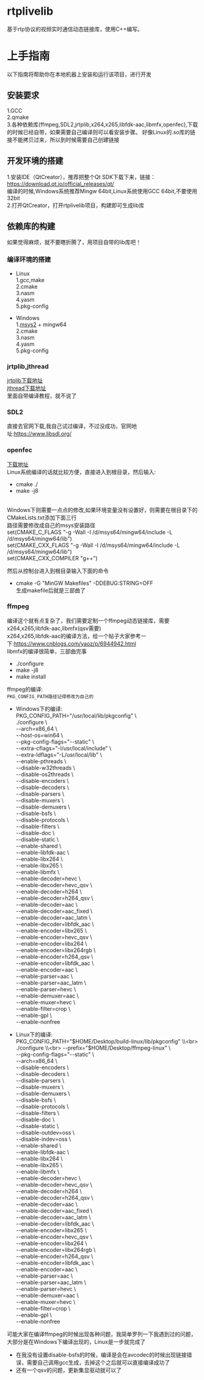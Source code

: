# rtplivelib
基于rtp协议的视频实时通信动态链接库，使用C++编写。


# 上手指南
以下指南将帮助你在本地机器上安装和运行该项目，进行开发


## 安装要求
1.GCC<br>
2.qmake<br>
3.各种依赖库(ffmpeg,SDL2,jrtplib,x264,x265,libfdk-aac,libmfx,openfec),下载的时候已经自带，如果需要自己编译则可以看安装步骤。
好像Linux的.so库的链接不能拷贝过来，所以到时候需要自己创建链接<br>


## 开发环境的搭建
1.安装IDE（QtCreator），推荐把整个Qt SDK下载下来，链接：https://download.qt.io/official_releases/qt/<br>
  编译的时候,Windows系统推荐Mingw 64bit,Linux系统使用GCC 64bit,不要使用32bit<br>
2.打开QtCreator，打开rtplivelib项目，构建即可生成lib库


## 依赖库的构建
如果觉得麻烦，就不要瞎折腾了，用项目自带的lib库吧！
### 编译环境的搭建
* Linux<br>
1.gcc,make<br>
2.cmake<br>
3.nasm<br>
4.yasm<br>
5.pkg-config<br>

* Windows<br>
1.[msys2](http://www.msys2.org/) + mingw64<br>
2.cmake<br>
3.nasm<br>
4.yasm<br>
5.pkg-config

### jrtplib,jthread
[jrtplib下载地址](http://research.edm.uhasselt.be/jori/page/CS/Jrtplib.html)<br>
[jthread下载地址](http://research.edm.uhasselt.be/jori/page/CS/Jthread.html)<br>
里面自带编译教程，就不说了

### SDL2
直接去官网下载,我自己试过编译，不过没成功，官网地址:https://www.libsdl.org/

### openfec
[下载地址](http://www.openfec.org/)<br>
Linux系统编译的话就比较方便，直接进入到根目录，然后输入: 
* cmake ./
* make -j8 <br>
<br>
Windows下则需要一点点的修改,如果环境变量没有设置好，则需要在根目录下的CMakeLists.txt添加下面三行<br>
路径需要修改成自己的msys安装路径<br>
set(CMAKE_C_FLAGS "-g -Wall  -I /d/msys64/mingw64/include -L /d/msys64/mingw64/lib")<br>
set(CMAKE_CXX_FLAGS "-g -Wall  -I /d/msys64/mingw64/include -L /d/msys64/mingw64/lib")<br>
set(CMAKE_CXX_COMPILER "g++")<br>

然后从控制台进入到根目录输入下面的命令<br>
* cmake -G "MinGW Makefiles" -DDEBUG:STRING=OFF<br>
生成makefile后就是三部曲了

### ffmpeg
编译这个就有点复杂了，我们需要定制一个ffmpeg动态链接库，需要x264,x265,libfdk-aac,libmfx(qsv需要)<br>
x264,x265,libfdk-aac的编译方法，给一个帖子大家参考一下:https://www.cnblogs.com/yaoz/p/6944942.html<br>
libmfx的编译很简单，三部曲完事
* ./configure
* make -j8
* make install

ffmpeg的编译:<br>
`PKG_CONFIG_PATH路径记得修改为自己的`<br>
* Windows下的编译:<br>
PKG_CONFIG_PATH="/usr/local/lib/pkgconfig"  \\<br>
  ./configure \\<br>
  --arch=x86_64 \\<br>
  --host-os=win64 \\<br>
  --pkg-config-flags="--static" \\<br>
  --extra-cflags="-I/usr/local/include" \\<br>
  --extra-ldflags="-L/usr/local/lib" \\<br>
  --enable-pthreads \\<br>
  --disable-w32threads \\<br>
  --disable-os2threads \\<br>
  --disable-encoders \\<br>
  --disable-decoders \\<br>
  --disable-parsers  \\<br>
  --disable-muxers \\<br>
  --disable-demuxers \\<br>
  --disable-bsfs \\<br>
  --disable-protocols \\<br>
  --disable-filters \\<br>
  --disable-doc \\<br>
  --disable-static \\<br>
  --enable-shared \\<br>
  --enable-libfdk-aac \\<br>
  --enable-libx264 \\<br>
  --enable-libx265 \\<br>
  --enable-libmfx \\<br>
  --enable-decoder=hevc \\<br>
  --enable-decoder=hevc_qsv \\<br>
  --enable-decoder=h264 \\<br>
  --enable-decoder=h264_qsv \\<br>
  --enable-decoder=aac \\<br>
  --enable-decoder=aac_fixed \\<br>
  --enable-decoder=aac_latm \\<br>
  --enable-decoder=libfdk_aac \\<br>
  --enable-encoder=libx265 \\<br>
  --enable-encoder=hevc_qsv \\<br>
  --enable-encoder=libx264 \\<br>
  --enable-encoder=libx264rgb \\<br>
  --enable-encoder=h264_qsv \\<br>
  --enable-encoder=libfdk_aac \\<br>
  --enable-encoder=aac \\<br>
  --enable-parser=aac \\<br>
  --enable-parser=aac_latm \\<br>
  --enable-parser=hevc \\<br>
  --enable-demuxer=aac \\<br>
  --enable-muxer=hevc \\<br>
  --enable-filter=crop \\<br>
  --enable-gpl \\<br>
  --enable-nonfree
  
* Linux下的编译:<br>
PKG_CONFIG_PATH="$HOME/Desktop/build-linux/lib/pkgconfig" \\<br>
   ./configure \\<br>
  --prefix="$HOME/Desktop/ffmpeg-linux" \\<br>
  --pkg-config-flags="--static" \\<br>
  --arch=x86_64 \\<br>
  --disable-encoders \\<br>
  --disable-decoders \\<br>
  --disable-parsers  \\<br>
  --disable-muxers \\<br>
  --disable-demuxers \\<br>
  --disable-bsfs \\<br>
  --disable-protocols \\<br>
  --disable-filters \\<br>
  --disable-doc \\<br>
  --disable-static \\<br>
  --disable-outdev=oss \\<br>
  --disable-indev=oss \\<br>
  --enable-shared \\<br>
  --enable-libfdk-aac \\<br>
  --enable-libx264 \\<br>
  --enable-libx265 \\<br>
  --enable-libmfx \\<br>
  --enable-decoder=hevc \\<br>
  --enable-decoder=hevc_qsv \\<br>
  --enable-decoder=h264 \\<br>
  --enable-decoder=h264_qsv \\<br>
  --enable-decoder=aac \\<br>
  --enable-decoder=aac_fixed \\<br>
  --enable-decoder=aac_latm \\<br>
  --enable-decoder=libfdk_aac \\<br>
  --enable-encoder=libx265 \\<br>
  --enable-encoder=hevc_qsv \\<br>
  --enable-encoder=libx264 \\<br>
  --enable-encoder=libx264rgb \\<br>
  --enable-encoder=h264_qsv \\<br>
  --enable-encoder=libfdk_aac \\<br>
  --enable-encoder=aac \\<br>
  --enable-parser=aac \\<br>
  --enable-parser=aac_latm \\<br>
  --enable-parser=hevc \\<br>
  --enable-demuxer=aac \\<br>
  --enable-muxer=hevc \\<br>
  --enable-filter=crop \\<br>
  --enable-gpl \\<br>
  --enable-nonfree

可能大家在编译ffmpeg的时候出现各种问题，我简单罗列一下我遇到过的问题，大部分是在Windows下编译出现的，Linux是一步就完成了<br>
* 在我没有设置disable-bsfs的时候，编译是会在avcodec的时候出现链接错误，需要自己调用gcc生成，去掉这个之后就可以直接编译成功了
* 还有一个qsv的问题，更新集显驱动就可以了


